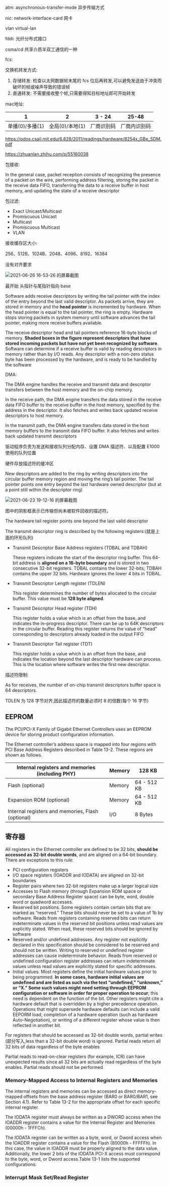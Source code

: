  atm: asynchronous-transfer-mode 异步传输方式

nic: network-interface-card 网卡

vlan virtual-lan

fddi: 光纤分布式接口

csma/cd 共享介质半双工通信的一种

fcs:   



交换机转发方式:

1. 存储转发: 检查以太网数据帧末尾的 fcs 位后再转发,可以避免发送由于冲突而破坏的帧或噪声导致的错误帧
2. 直通转发: 不需要接收整个帧,只需要得知目标地址即可开始转发



mac地址:

| 1    | 2          | 3 - 24     | 25-48        |
| ---- | ---- | ---------- | ------------ |
| 单播(0)/多播(1) | 全局(0)/本地(1) | 厂商识别码 | 厂商内识别码 |







https://pdos.csail.mit.edu/6.828/2011/readings/hardware/8254x_GBe_SDM.pdf

https://zhuanlan.zhihu.com/p/55160038



包接收:

In the general case, packet reception consists of recognizing the presence of a packet on the wire, performing address filtering, storing the packet in the receive data FIFO, transferring the data to a receive buffer in host memory, and updating the state of a receive descriptor





包过滤:

- Exact Unicast/Multicast 
- Promiscuous Unicast
- Multicast
- Promiscuous Multicast
- VLAN



接收缓存区大小:

256、512B、1024B、2048、4096、8192、16384

没有对齐要求



![2021-06-26 16-53-26 的屏幕截图](image/2021-06-26%2016-53-26%20%E7%9A%84%E5%B1%8F%E5%B9%95%E6%88%AA%E5%9B%BE.png)

最开始 头指针与尾指针指向 base

Software adds receive descriptors by writing the tail pointer with the index of the entry beyond the last valid descriptor. As packets arrive, they are stored in memory and the **head pointer** is incremented by hardware. When the head pointer is equal to the tail pointer, the ring is empty. Hardware stops storing packets in system memory until software advances the tail pointer, making more receive buffers available.

The receive descriptor head and tail pointers reference 16-byte blocks of memory. **Shaded boxes in the figure represent descriptors that have stored incoming packets but have not yet been recognized by software**. Software can determine if a receive buffer is valid by reading descriptors in memory rather than by I/O reads. Any descriptor with a non-zero status byte has been processed by the hardware, and is ready to be handled by the software







DMA:

The DMA engine handles the receive and transmit data and descriptor transfers between the host memory and the on-chip memory.

In the receive path, the DMA engine transfers the data stored in the receive data FIFO buffer to the receive buffer in the host memory, specified by the address in the descriptor. It also fetches and writes back updated receive descriptors to host memory.

In the transmit path, the DMA engine transfers data stored in the host memory buffers to the transmit data FIFO buffer. It also fetches and writes back updated transmit descriptors



驱动程序负责为发送和接收队列分配内存、设置 DMA 描述符、以及配置 E1000 使用的队列位置

硬件存放描述符的缓冲区

New descriptors are added to the ring by writing descriptors into the circular buffer memory region and moving the ring’s tail pointer. The tail pointer points one entry beyond the last hardware owned descriptor (but at a point still within the descriptor ring)



![2021-06-23 19-12-16 的屏幕截图](image/2021-06-23%2019-12-16%20%E7%9A%84%E5%B1%8F%E5%B9%95%E6%88%AA%E5%9B%BE.png)

图中的阴影框表示已传输但尚未被软件回收的描述符。 

The hardware tail register points one beyond the last valid descriptor





The transmit descriptor ring is described by the following registers:(就是上面的环形队列)

- Transmit Descriptor Base Address registers (TDBAL and TDBAH)

  These registers indicate the start of the descriptor ring buffer. This 64-bit address is **aligned on a 16-byte boundary** and is stored in two consecutive 32-bit registers. TDBAL contains the lower 32-bits; TDBAH contains the upper 32 bits. Hardware ignores the lower 4 bits in TDBAL.

- Transmit Descriptor Length register (TDLEN)

  This register determines the number of bytes allocated to the circular buffer. This value must be **128 byte aligned**.

- Transmit Descriptor Head register (TDH)

  This register holds a value which is an offset from the base, and indicates the in–progress descriptor. There can be up to 64K descriptors in the circular buffer. Reading this register returns the value of “head” corresponding to descriptors already loaded in the output FIFO

- Transmit Descriptor Tail register (TDT)

  This register holds a value which is an offset from the base, and indicates the location beyond the last descriptor hardware can process. This is the location where software writes the first new descriptor.



描述符限制:

As for receives, the number of on-chip transmit descriptors buffer space is 64 descriptors.

TDLEN 为 128 字节对齐,因此描述符的数量必须时 8 的倍数(每个 16 字节)





## EEPROM

The PCI/PCI-X Family of Gigabit Ethernet Controllers uses an EEPROM device for storing product configuration information.





The Ethernet controller’s address space is mapped into four regions with PCI Base Address Registers described in Table 13-2. These regions are shown as follows.

| Internal registers and memories (including PHY)   | Memory | 128 KB      |
| ------------------------------------------------- | ------ | ----------- |
| Flash (optional)                                  | Memory | 64 - 512 KB |
| Expansion ROM (optional)                          | Memory | 64 - 512 KB |
| Internal registers and memories, Flash (optional) | I/O    | 8 Bytes     |





## 寄存器

All registers in the Ethernet controller are defined to be 32 bits, **should be accessed as 32-bit double words**, and are aligned on a 64-bit boundary. There are exceptions to this rule:

- PCI configuration registers
- I/O space registers (IOADDR and IODATA) are aligned on 32-bit boundaries
- Register pairs where two 32-bit registers make up a larger logical size
- Accesses to Flash memory (through Expansion ROM space or secondary Base Address Register space) can be byte, word, double word or quadword accesses.
- Reserved bit positions. Some registers contain certain bits that are marked as “reserved.” These bits should never be set to a value of 1b by software. Reads from registers containing reserved bits can return indeterminate values in the reserved bit positions unless read values are explicitly stated. When read, these reserved bits should be ignored by software
- Reserved and/or undefined addresses. Any register not explicitly declared in this specification should be considered to be reserved and should not be written. Writing to reserved or undefined register addresses can cause indeterminate behavior. Reads from reserved or undefined configuration register addresses can return indeterminate values unless read values are explicitly stated for specific addresses.
- Initial values. Most registers define the initial hardware values prior to being programmed. **In some cases, hardware initial values are undefined and are listed as such via the text “undefined,” “unknown,” or “X.” Some such values might need setting through EEPROM configuration or software in order for proper operation to occur**; this need is dependent on the function of the bit. Other registers might cite a hardware default that is overridden by a higher precedence operation. Operations that might supersede hardware defaults can include a valid EEPORM load, completion of a hardware operation (such as hardware Auto-Negotiation), or writing of a different register whose value is then reflected in another bit.

For registers that should be accessed as 32-bit double words, partial writes (部分写入,less than a 32-bit double word) is ignored. Partial reads return all 32 bits of data regardless of the byte enables

Partial reads to read-on-clear registers (for example, ICR) can have unexpected results since all 32 bits are actually read regardless of the byte enables. Partial reads should not be performed





### Memory-Mapped Access to Internal Registers and Memories

The internal registers and memories can be accessed as direct memory-mapped offsets from the base address register (BAR0 or BAR0/BAR1, see Section 4.1). Refer to Table 13-2 for the appropriate offset for each specific internal register.



The IODATA register must always be written as a DWORD access when the IOADDR register contains a value for the Internal Register and Memories (00000h - 1FFFCh).

The IODATA register can be written as a byte, word, or Dword access when the IOADDR register contains a value for the Flash (80000h - FFFFFh). In this case, the value in IOADDR must be properly aligned to the data value. Additionally, the lower 2 bits of the IODATA PCI-X access must correspond to the byte, word, or Dword access.Table 13-1 lists the supported configurations: 





### Interrupt Mask Set/Read Register


